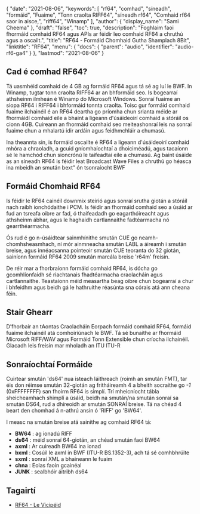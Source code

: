 {
  "date": "2021-08-06",
  "keywords": [
"rf64",
"comhad",
"síneadh",
"formáid",
"Fuaime",
"Tonn craolta RIFF64",
"síneadh rf64",
"Comhaid rf64 saor in aisce,",
"riff64",
"Winamp"
],
  "author": {
    "display_name": "Sami Cheema"
},
  "draft": "false",
  "toc": true,
  "description": "Foghlaim faoi fhormáid comhaid RF64 agus APIs ar féidir leo comhaid RF64 a chruthú agus a oscailt.",
  "title": "RF64 - Formáid Chomhaid Gutha Shamplach 8Bit",
  "linktitle": "RF64",
  "menu": {
    "docs": {
      "parent": "audio",
      "identifier": "audio-rf6-ga4"
}
},
  "lastmod": "2021-08-06"
}

## Cad é comhad RF64? ##

Tá uasmhéid comhaid de 4 GB ag formáid RF64 agus tá sé ag luí le BWF. In Winamp, tugtar tonn craolta RIFF64 ar an bhformáid seo. Is bogearraí athsheinm ilmheán é Winamp do Microsoft Windows. Sonraí fuaime an siopa RF64 i RIFF64 i bhformáid tonnta craolta. Toisc gur formáid comhaid fuaime ilchainéil é an RF64 deartha go príomha chun srianta méide ar fhormáidí comhaid eile a bhaint a ligeann d'úsáideoirí comhaid a stóráil os cionn 4GB. Cuireann an fhormáid comhaid seo meiteashonraí leis na sonraí fuaime chun a mhalartú idir ardáin agus feidhmchláir a chumasú.

Ina theannta sin, is formáid oscailte é RF64 a ligeann d'úsáideoirí comhaid mhóra a chraoladh, a gcuid gníomhaíochtaí a dhoiciméadú, agus tacaíonn sé le hamchód chun sioncrónú le taifeadtaí eile a chumasú. Ag baint úsáide as an síneadh RF64 is féidir leat Broadcast Wave Files a chruthú go héasca ina mbeidh an smután bext” ón tsonraíocht BWF


## Formáid Chomhaid RF64 ##

Is féidir le RF64 cainéil downmix steirió agus sonraí srutha giotán a stóráil nach raibh ionchódaithe i PCM. Is féidir an fhormáid comhaid seo a úsáid ar fud an tsreafa oibre ar fad, ó thaifeadadh go eagarthóireacht agus athsheinm ábhar, agus le haghaidh cartlannaithe fadtéarmacha nó gearrthéarmacha.

Ós rud é go n-úsáidtear sainmhínithe smután CUE go neamh-chomhsheasmhach, ní mór ainmneacha smután LABL a áireamh i smután breise, agus innéacsanna pointeoir smután CUE teoranta do 32 giotán, sainíonn formáid RF64 2009 smután marcála breise 'r64m' freisin.

De réir mar a fhorbraíonn formáid comhaid RF64, is dócha go gcomhlíonfaidh sé riachtanais fhadtéarmacha craolacháin agus cartlannaithe. Teastaíonn méid measartha beag oibre chun bogearraí a chur i bhfeidhm agus beidh gá le hathruithe réasúnta sna córais atá ann cheana féin.

## Stair Ghearr ##

D’fhorbair an tAontas Craolacháin Eorpach formáid comhaid RF64, formáid fuaime ilchainéil atá comhoiriúnach le BWF. Tá sé bunaithe ar fhormáid Microsoft RIFF/WAV agus Formáid Tonn Extensible chun críocha ilchainéil. Glacadh leis freisin mar mholadh an ITU ITU-R


## Sonraíochtaí Formáide ##

Cuirtear smután 'ds64' nua isteach láithreach (roimh an smután FMT), tar éis don réimse smután 32-giotán ag fritháireamh 4 a bheith socraithe go *-1* (0xFFFFFFFF) san fhoirm RF64 is simplí. Trí mheicníocht tábla sheicheamhach shimplí a úsáid, beidh na smután/na smután sonraí sa smután DS64, rud a dhíreoidh ar smután SONRAÍ breise. Tá na chéad 4 beart den chomhad á n-athrú ansin ó 'RIFF' go 'BW64'.

I measc na smután breise atá sainithe ag comhaid RF64 tá:

- **BW64** : ag ionadú RIFF
- **ds64** : méid sonraí 64-giotán, an chéad smután faoi BW64
- **axml** : Ar cuireadh BW64 ina ionad
- **bxml** : Cosúil le axml in BWF (ITU-R BS.1352-3), ach tá sé comhbhrúite
- **sxml** : sonraí XML a bhaineann le fuaim
- **chna** : Eolas faoin gcainéal
- **JUNK** : sealbhóir áitribh ds64

## Tagairtí ##

* [RF64 - Le Vicipéid]( https://ga.wikipedia.org/wiki/RF64)


